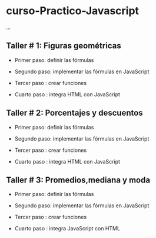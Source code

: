 # curso-Practico-Javascript

...

## Taller # 1: Figuras geométricas

- Primer paso: definir las fórmulas

- Segundo paso: implementar las fórmulas en JavaScript

- Tercer paso : crear funciones

- Cuarto paso : integra HTML con JavaScript

## Taller # 2: Porcentajes y descuentos

- Primer paso: definir las fórmulas

- Segundo paso: implementar las fórmulas en JavaScript

- Tercer paso : crear funciones

- Cuarto paso : integra HTML con JavaScript

## Taller # 3: Promedios,mediana y moda

- Primer paso: definir las fórmulas

- Segundo paso: implementar las fórmulas en JavaScript

- Tercer paso : crear funciones

- Cuarto paso : integra JavaScript con HTML